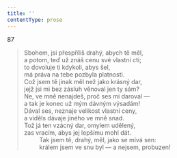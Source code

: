 ```yaml
---
title: ''
contentType: prose
---
```


87

> Sbohem, jsi přespříliš drahý, abych tě měl,  
> a potom, teď už znáš cenu své vlastní cti;  
> to dovoluje ti kdykoli, abys šel,  
> má práva na tebe pozbyla platnosti.  
> Což jsem tě jinak měl než jako krásný dar,  
> jejž jsi mi bez zásluh věnoval jen ty sám?  
> Ne, ve mně nenajdeš, proč ses mi daroval —  
> a tak je konec už mým dávným výsadám!  
> Dával ses, neznaje velikost vlastní ceny,  
> a viděls dávaje jiného ve mně snad.  
> Tož já ten vzácný dar, omylem udělený,  
> zas vracím, abys jej lepšímu mohl dát.  
>          Tak jsem tě, drahý, měl, jako se mívá sen:  
>          králem jsem ve snu byl — a nejsem, probuzen!
